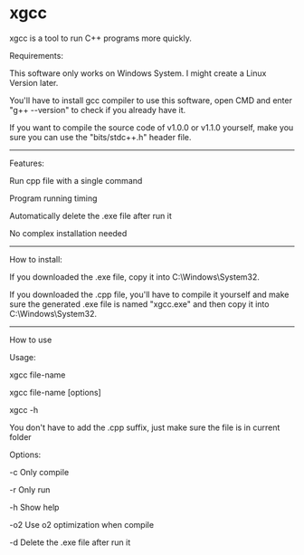 # xgcc
xgcc is a tool to run C++ programs more quickly.


Requirements:

This software only works on Windows System. I might create a Linux Version later.

You'll have to install gcc compiler to use this software, open CMD and enter "g++ --version" to check if you already have it.

If you want to compile the source code of v1.0.0 or v1.1.0 yourself, make you sure you can use the "bits/stdc++.h" header file.

----
Features:

Run cpp file with a single command

Program running timing

Automatically delete the .exe file after run it

No complex installation needed

----
How to install:

If you downloaded the .exe file, copy it into C:\Windows\System32.

If you downloaded the .cpp file, you'll have to compile it yourself and make sure the generated .exe file is named "xgcc.exe" and then copy it into C:\Windows\System32.

----
How to use

Usage:

xgcc file-name

xgcc file-name [options]

xgcc -h

You don't have to add the .cpp suffix, just make sure the file is in current folder

Options:

-c Only compile

-r Only run

-h Show help

-o2 Use o2 optimization when compile

-d Delete the .exe file after run it
